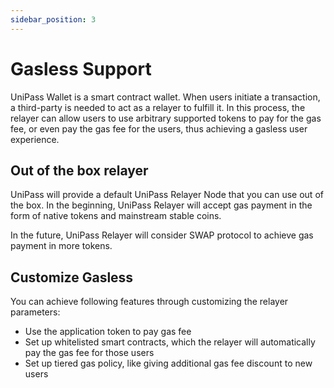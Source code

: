 ```yaml
---
sidebar_position: 3
---
```


# Gasless Support

UniPass Wallet is a smart contract wallet. When users initiate a transaction, a third-party is needed to act as a relayer to fulfill it. In this process, the relayer can allow users to use arbitrary supported tokens to pay for the gas fee, or even pay the gas fee for the users, thus achieving a gasless user experience.

## Out of the box relayer

UniPass will provide a default UniPass Relayer Node that you can use out of the box. In the beginning, UniPass Relayer will accept gas payment in the form of native tokens and mainstream stable coins.

In the future, UniPass Relayer will consider SWAP protocol to achieve gas payment in more tokens.

## Customize Gasless

You can achieve following features through customizing the relayer parameters:

- Use the application token to pay gas fee
- Set up whitelisted smart contracts, which the relayer will automatically pay the gas fee for those users
- Set up tiered gas policy, like giving additional gas fee discount to new users